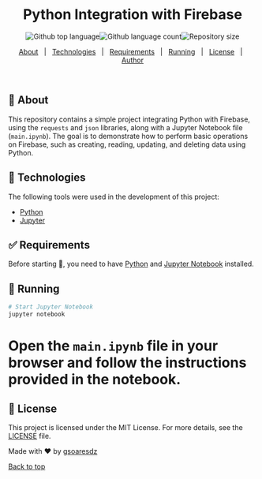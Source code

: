 <h1 align="center">Python Integration with Firebase</h1><p align="center"><img alt="Github top language" src="https://img.shields.io/github/languages/top/gsoaresdz/integracao-firebase?color=56BEB8"><img alt="Github language count" src="https://img.shields.io/github/languages/count/gsoaresdz/integracao-firebase?color=56BEB8"><img alt="Repository size" src="https://img.shields.io/github/repo-size/gsoaresdz/integracao-firebase?color=56BEB8"></p><p align="center"><a href="#dart-about">About</a> &#xa0; | &#xa0;
  <a href="#rocket-technologies">Technologies</a> &#xa0; | &#xa0;
  <a href="#white_check_mark-requirements">Requirements</a> &#xa0; | &#xa0;
  <a href="#checkered_flag-running">Running</a> &#xa0; | &#xa0;
  <a href="#memo-license">License</a> &#xa0; | &#xa0;
  <a href="https://github.com/gsoaresdz" target="_blank">Author</a></p><br>
  
## :dart: About

This repository contains a simple project integrating Python with Firebase, using the `requests` and `json` libraries, along with a Jupyter Notebook file (`main.ipynb`). The goal is to demonstrate how to perform basic operations on Firebase, such as creating, reading, updating, and deleting data using Python.

## :rocket: Technologies

The following tools were used in the development of this project:

- [Python](https://www.python.org/)
- [Jupyter](https://jupyter.org/)

## :white_check_mark: Requirements

Before starting :checkered_flag:, you need to have [Python](https://www.python.org/) and [Jupyter Notebook](https://jupyter.org/) installed.

## :checkered_flag: Running

```bash
# Start Jupyter Notebook
jupyter notebook
```

# Open the `main.ipynb` file in your browser and follow the instructions provided in the notebook.

## :memo: License

This project is licensed under the MIT License. For more details, see the [LICENSE](LICENSE) file.

Made with :heart: by <a href="https://github.com/gsoaresdz" target="_blank">gsoaresdz</a>

<a href="#top">Back to top</a>
